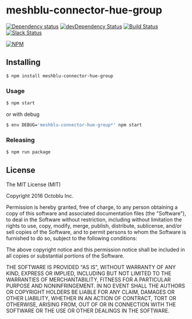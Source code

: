 # meshblu-connector-hue-group

[![Dependency status](http://img.shields.io/david/octoblu/meshblu-connector-hue-group.svg?style=flat)](https://david-dm.org/octoblu/meshblu-connector-hue-group)
[![devDependency Status](http://img.shields.io/david/dev/octoblu/meshblu-connector-hue-group.svg?style=flat)](https://david-dm.org/octoblu/meshblu-connector-hue-group#info=devDependencies)
[![Build Status](http://img.shields.io/travis/octoblu/meshblu-connector-hue-group.svg?style=flat&branch=master)](https://travis-ci.org/octoblu/meshblu-connector-hue-group)
[![Slack Status](http://community-slack.octoblu.com/badge.svg)](http://community-slack.octoblu.com)

[![NPM](https://nodei.co/npm/meshblu-connector-hue-group.svg?style=flat)](https://npmjs.org/package/meshblu-connector-hue-group)

## Installing

```bash
$ npm install meshblu-connector-hue-group
```

### Usage

```bash
$ npm start
```

or with debug

```bash
$ env DEBUG='meshblu-connector-hue-group*' npm start
```

### Releasing

```bash
$ npm run package
```

## License

The MIT License (MIT)

Copyright 2016 Octoblu Inc.

Permission is hereby granted, free of charge, to any person obtaining a copy
of this software and associated documentation files (the "Software"), to deal
in the Software without restriction, including without limitation the rights
to use, copy, modify, merge, publish, distribute, sublicense, and/or sell
copies of the Software, and to permit persons to whom the Software is
furnished to do so, subject to the following conditions:

The above copyright notice and this permission notice shall be included in
all copies or substantial portions of the Software.

THE SOFTWARE IS PROVIDED "AS IS", WITHOUT WARRANTY OF ANY KIND, EXPRESS OR
IMPLIED, INCLUDING BUT NOT LIMITED TO THE WARRANTIES OF MERCHANTABILITY,
FITNESS FOR A PARTICULAR PURPOSE AND NONINFRINGEMENT. IN NO EVENT SHALL THE
AUTHORS OR COPYRIGHT HOLDERS BE LIABLE FOR ANY CLAIM, DAMAGES OR OTHER
LIABILITY, WHETHER IN AN ACTION OF CONTRACT, TORT OR OTHERWISE, ARISING FROM,
OUT OF OR IN CONNECTION WITH THE SOFTWARE OR THE USE OR OTHER DEALINGS IN
THE SOFTWARE.
